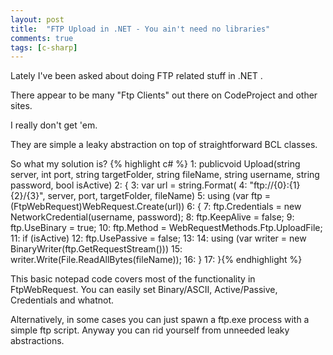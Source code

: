 ```yaml
---
layout: post
title:  "FTP Upload in .NET - You ain't need no libraries"
comments: true
tags: [c-sharp]
---
```



Lately I've been asked about doing FTP related stuff in .NET .

There appear to be many "Ftp Clients" out there on CodeProject and other sites.

I really don't get 'em.

They are simple a leaky abstraction on top of straightforward BCL classes.



So what my solution is?
{% highlight c# %}
   1:  publicvoid Upload(string server, int port, string targetFolder, string fileName, string username, string password, bool isActive)   2:  {   3:  var url = string.Format(   4:  "ftp://{0}:{1}{2}/{3}", server, port, targetFolder, fileName)   5:  using (var ftp = (FtpWebRequest)WebRequest.Create(url))   6:      {   7:          ftp.Credentials = new NetworkCredential(username, password);   8:          ftp.KeepAlive = false;   9:          ftp.UseBinary = true;  10:          ftp.Method = WebRequestMethods.Ftp.UploadFile;  11:  if (isActive)  12:              ftp.UsePassive = false;  13:    14:  using (var writer = new BinaryWriter(ftp.GetRequestStream()))  15:              writer.Write(File.ReadAllBytes(fileName));  16:      }  17:  }{% endhighlight %}



This basic notepad code covers most of the functionality in FtpWebRequest. You can easily set Binary/ASCII, Active/Passive, Credentials and whatnot. 



Alternatively, in some cases you can just spawn a ftp.exe process with a simple ftp script. Anyway you can rid yourself from unneeded leaky abstractions.

